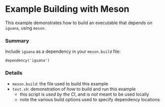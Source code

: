 # Example Building with Meson

This example demonstrates how to build an executable that depends on `iguana`, using `meson`.

### Summary
Include `iguana` as a dependency in your `meson.build` file:
```meson
dependency('iguana')
```

### Details
- `meson.build`: the file used to build this example
- `test.sh`: demonstration of _how_ to build and run this example
  - this script is _used by the CI_, and is _not_ meant to be used locally
  - note the various build options used to specify dependency locations
